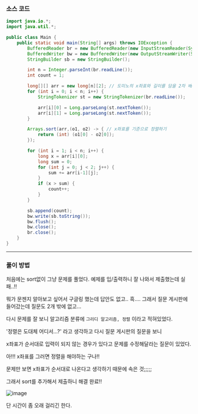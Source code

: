 ### 소스 코드
```java
import java.io.*;
import java.util.*;

public class Main {
    public static void main(String[] args) throws IOException {
        BufferedReader br = new BufferedReader(new InputStreamReader(System.in)); // 기본적으로 enter 를 경계로 인식한다.
        BufferedWriter bw = new BufferedWriter(new OutputStreamWriter(System.out));
        StringBuilder sb = new StringBuilder();

        int n = Integer.parseInt(br.readLine());
        int count = 1;

        long[][] arr = new long[n][2]; // 도미노의 x좌표와 길이를 담을 2차 배열
        for (int i = 0; i < n; i++) {
            StringTokenizer st = new StringTokenizer(br.readLine());

            arr[i][0] = Long.parseLong(st.nextToken());
            arr[i][1] = Long.parseLong(st.nextToken());
        }

        Arrays.sort(arr,(o1, o2) -> { // x좌표를 기준으로 정렬하기
            return (int) (o1[0] - o2[0]);
        });

        for (int i = 1; i < n; i++) {
            long x = arr[i][0];
            long sum = 0;
            for (int j = 0; j < 2; j++) {
                sum += arr[i-1][j];
            }
            if (x > sum) {
                count++;
            }
        }

        sb.append(count);
        bw.write(sb.toString());
        bw.flush();
        bw.close();
        br.close();
    }
}
```

---

### 풀이 방법
처음에는 sort없이 그냥 문제를 풀었다. 예제를 입/출력하니 잘 나와서 제출했는데 실패..!!

뭐가 문젠지 알아보고 싶어서 구글링 했는데 답안도 없고.. 흑.... 그래서 질문 게시판에 들어갔는데 질문도 2개 밖에 없고...

다시 문제를 잘 보니 알고리즘 분류에 `그리디 알고리즘, 정렬` 이라고 적혀있었다.

'정렬은 도대체 어디서...?' 라고 생각하고 다시 질문 게시판의 질문을 보니

x좌표가 순서대로 입력이 되지 않는 경우가 있다고 문제를 수정해달라는 질문이 있었다.

아!!! x좌표를 그러면 정렬을 해야하는 구나!!

문제만 보면 x좌표가 순서대로 나온다고 생각하기 때문에 속은 것;;;;;

그래서 sort를 추가해서 제출하니 해결 완료!!

![image](https://github.com/Drum-J/algorithm/assets/102205699/5d68ae89-0e21-424b-9372-3b8e154e0ec7)

단 시간이 좀 오래 걸리긴 한다.
